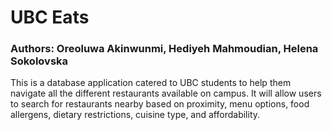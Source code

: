 # UBC Eats
### Authors: Oreoluwa Akinwunmi, Hediyeh Mahmoudian, Helena Sokolovska

This is a database application catered to UBC students to help them navigate all the
different restaurants available on campus. It will allow users to search for restaurants
nearby based on proximity, menu options, food allergens, dietary restrictions, cuisine
type, and affordability.
